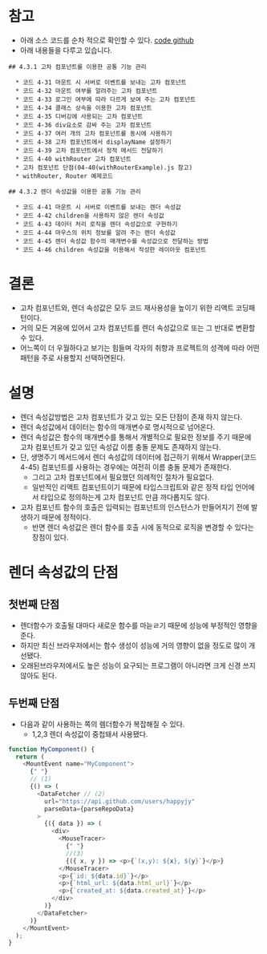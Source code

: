 # 참고

- 아래 소스 코드를 순차 적으로 확인할 수 있다.
  [code github](https://github.com/happyjy/learning-react/tree/master/src/component/ManageComponent)
- 아래 내용들을 다루고 있습니다.

```
## 4.3.1 고차 컴포넌트를 이용한 공통 기능 관리

  * 코드 4-31 마운트 시 서버로 이벤트를 보내는 고차 컴포넌트
  * 코드 4-32 마운트 여부를 알려주는 고차 컴포넌트
  * 코드 4-33 로그인 여부에 따라 다르게 보여 주는 고차 컴포넌트
  * 코드 4-34 클래스 상속을 이용한 고차 컴포넌트
  * 코드 4-35 디버깅에 사용되는 고차 컴포넌트
  * 코드 4-36 div요소로 감싸 주는 고차 컴포넌트
  * 코드 4-37 여러 개의 고차 컴포넌트를 동시에 사용하기
  * 코드 4-38 고차 컴포넌트에서 displayName 설정하기
  * 코드 4-39 고차 컴포넌트에서 정적 메서드 전달하기
  * 코드 4-40 withRouter 고차 컴포넌트
  * 고차 컴포넌트 단점(04-40(withRouterExample).js 참고)
  * withRouter, Router 예제코드

## 4.3.2 렌더 속성값을 이용한 공통 기능 관리

  * 코드 4-41 마운트 시 서버로 이벤트를 보내는 렌더 속성값
  * 코드 4-42 children을 사용하지 않은 렌더 속성값
  * 코드 4-43 데이터 처리 로직을 렌더 속성값으로 구현하기
  * 코드 4-44 마우스의 위치 정보를 알려 주는 렌더 속성값
  * 코드 4-45 렌더 속성값 함수의 매개변수를 속성값으로 전달하는 방법
  * 코드 4-46 children 속성값을 이용해서 작성한 레이아웃 컴포넌트

```

# 결론

- 고차 컴포넌트와, 렌더 속성값은 모두 코드 재사용성을 높이기 위한 리액트 코딩패턴이다.
- 거의 모든 겨웅에 있어서 고차 컴포넌트를 렌더 속성값으로 또는 그 반대로 변환할 수 있다.
- 어느쪽이 더 우월하다고 보기는 힘들며 각자의 취향과 프로젝트의 성격에 따라 어떤 패턴을 주로 사용할지 선택하면된다.

# 설명

- 렌더 속성값방법은 고차 컴포넌트가 갖고 있는 모든 단점이 존재 하지 않는다.
- 렌더 속성값에서 데이터는 함수의 매개변수로 명시적으로 넘어온다.
- 렌더 속성값은 함수의 매개변수를 통해서 개별적으로 필요한 정보를 주기 때문에  
  고차 컴포넌트가 갖고 있던 속성값 이름 충돌 문제도 존재하지 않는다.
- 단, 생명주기 메서드에서 렌더 속성값의 데이터에 접근하기 위해서 Wrapper(코드4-45) 컴포넌트를 사용하는 경우에는 여전히 이름 충돌 문제가 존재한다.
  - 그리고 고차 컴포넌트에서 필요했던 의례적인 절차가 필요없다.
  - 일반적인 리액트 컴포넌트이기 때문에 타입스크립트와 같은 정적 타입 언어에서 타입으로 정의하는게 고차 컴포넌트 만큼 까다롭지도 않다.
- 고차 컴포넌트 함수의 호출은 입력되는 컴포넌트의 인스턴스가 만들어지기 전에 발생하기 때문에 정적이다.
  - 반면 렌더 속성값은 렌더 함수를 호출 시에 동적으로 로직을 변경할 수 있다는 장점이 있다.

# 렌더 속성값의 단점

## 첫번째 단점

- 렌더함수가 호출될 대마다 새로운 함수를 마늗ㄹ기 때문에 성능에 부정적인 영향을 준다.
- 하지만 최신 브라우저에서는 함수 생성이 성능에 거의 영향이 없을 정도로 많이 개선됐다.
- 오래된브라우저에서도 높은 성능이 요구되는 프로그램이 아니라면 크게 신경 쓰지 않아도 된다.

## 두번째 단점

- 다음과 같이 사용하는 쪽의 렘더함수가 복잡해질 수 있다.
  - 1,2,3 렌더 속성값이 중첩돼서 사용됐다.

```js
function MyComponent() {
  return (
    <MountEvent name="MyComponent">
      {" "}
      // (1)
      {() => (
        <DataFetcher // (2)
          url="https://api.github.com/users/happyjy"
          parseData={parseRepoData}
        >
          {({ data }) => (
            <div>
              <MouseTracer>
                {" "}
                //(3)
                {({ x, y }) => <p>{`(x,y): ${x}, ${y}`}</p>}
              </MouseTracer>
              <p>{`id: ${data.id}`}</p>
              <p>{`html_url: ${data.html_url}`}</p>
              <p>{`created_at: ${data.created_at}`}</p>
            </div>
          )}
        </DataFetcher>
      )}
    </MountEvent>
  );
}
```
